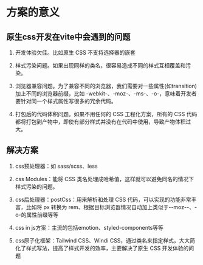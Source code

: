 # 方案的意义

## 原生css开发在vite中会遇到的问题
 1. 开发体验欠佳。比如原生 CSS 不支持选择器的嵌套

 2. 样式污染问题。如果出现同样的类名，很容易造成不同的样式互相覆盖和污染。
 3. 浏览器兼容问题。为了兼容不同的浏览器，我们需要对一些属性(如transition)加上不同的浏览器前缀，比如 -webkit-、-moz-、-ms-、-o-，意味着开发者要针对同一个样式属性写很多的冗余代码。
 4. 打包后的代码体积问题。如果不用任何的 CSS 工程化方案，所有的 CSS 代码都将打包到产物中，即使有部分样式并没有在代码中使用，导致产物体积过大。
   
## 解决方案
1. css预处理器：如 sass/scss、less

2. css Modules：能将 CSS 类名处理成哈希值，这样就可以避免同名的情况下样式污染的问题。
3. css后处理器：postCss：用来解析和处理 CSS 代码，可以实现的功能非常丰富，比如将 px 转换为 rem、根据目标浏览器情况自动加上类似于--moz--、-o-的属性前缀等等
4. css in js方案：主流的包括emotion、styled-components等等
5. css原子化框架：Tailwind CSS、Windi CSS，通过类名来指定样式，大大简化了样式写法，提高了样式开发的效率，主要解决了原生 CSS 开发体验的问题